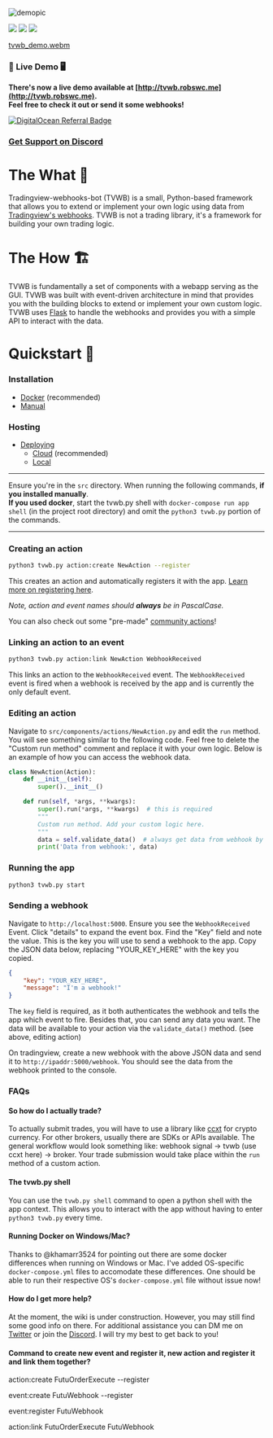 ![demopic](https://user-images.githubusercontent.com/38849824/160300853-ef6fe753-36d6-41a9-9bd2-8a06f7add71d.png)

![](https://img.shields.io/github/license/robswc/tradingview-webhooks-bot?style=for-the-badge)
![](https://img.shields.io/github/commit-activity/y/robswc/tradingview-webhooks-bot?style=for-the-badge)
![](https://img.shields.io/twitter/follow/robswc?style=for-the-badge)

[tvwb_demo.webm](https://user-images.githubusercontent.com/38849824/192352217-0bd08426-98b7-4188-8e5b-67d7aa93ba09.webm)

### 📀 Live Demo 🖥
**There's now a live demo available at [http://tvwb.robswc.me](http://tvwb.robswc.me).  
Feel free to check it out or send it some webhooks!**

[![DigitalOcean Referral Badge](https://web-platforms.sfo2.cdn.digitaloceanspaces.com/WWW/Badge%201.svg)](https://www.digitalocean.com/?refcode=2865cad8f863&utm_campaign=Referral_Invite&utm_medium=Referral_Program&utm_source=badge)

### [Get Support on Discord](https://discord.gg/wrjuSaZCFh)


# The What 🔬

Tradingview-webhooks-bot (TVWB) is a small, Python-based framework that allows you to extend or implement your own logic
using data from [Tradingview's webhooks](https://www.tradingview.com/support/solutions/43000529348-about-webhooks/). TVWB is not a trading library, it's a framework for building your own trading logic.

# The How 🏗

TVWB is fundamentally a set of components with a webapp serving as the GUI. TVWB was built with event-driven architecture in mind that provides you with the building blocks to extend or implement your own custom logic.
TVWB uses [Flask](https://flask.palletsprojects.com/en/2.2.x/) to handle the webhooks and provides you with a simple API to interact with the data.

# Quickstart 📘

### Installation

* [Docker](https://github.com/robswc/tradingview-webhooks-bot/wiki/Docker) (recommended)
* [Manual](https://github.com/robswc/tradingview-webhooks-bot/wiki/Installation)

### Hosting

* [Deploying](https://github.com/robswc/tradingview-webhooks-bot/wiki/Hosting)
  * [Cloud](https://github.com/robswc/tradingview-webhooks-bot/wiki/Hosting#cloud-hosting) (recommended)
  * [Local](https://github.com/robswc/tradingview-webhooks-bot/wiki/Hosting#using-a-personal-pc)


---
Ensure you're in the `src` directory. When running the following commands, **if you installed manually**.  
**If you used docker**,
start the tvwb.py shell with `docker-compose run app shell` (in the project root directory) and omit the `python3 tvwb.py` portion of the commands.

---
### Creating an action

```bash
python3 tvwb.py action:create NewAction --register
```

This creates an action and automatically registers it with the app.  [Learn more on registering here](https://github.com/robswc/tradingview-webhooks-bot/wiki/Registering).

_Note, action and event names should **_always_** be in PascalCase._

You can also check out some "pre-made" [community actions](https://github.com/robswc/tradingview-webhooks-bot/tree/master/src/components/actions/community_created_actions)!

### Linking an action to an event

```bash
python3 tvwb.py action:link NewAction WebhookReceived
```

This links an action to the `WebhookReceived` event.  The `WebhookReceived` event is fired when a webhook is received by the app and is currently the only default event.

### Editing an action

Navigate to `src/components/actions/NewAction.py` and edit the `run` method.  You will see something similar to the following code.
Feel free to delete the "Custom run method" comment and replace it with your own logic.  Below is an example of how you can access
the webhook data.

```python
class NewAction(Action):
    def __init__(self):
        super().__init__()

    def run(self, *args, **kwargs):
        super().run(*args, **kwargs)  # this is required
        """
        Custom run method. Add your custom logic here.
        """
        data = self.validate_data()  # always get data from webhook by calling this method!
        print('Data from webhook:', data)
```

### Running the app

```bash
python3 tvwb.py start
```

### Sending a webhook

Navigate to `http://localhost:5000`.  Ensure you see the `WebhookReceived` Event.  Click "details" to expand the event box.
Find the "Key" field and note the value.  This is the key you will use to send a webhook to the app.  Copy the JSON data below,
replacing "YOUR_KEY_HERE" with the key you copied.

```json
{
    "key": "YOUR_KEY_HERE",
    "message": "I'm a webhook!"
}
```

The `key` field is required, as it both authenticates the webhook and tells the app which event to fire.  Besides that, you can
send any data you want.  The data will be available to your action via the `validate_data()` method. (see above, editing action)

On tradingview, create a new webhook with the above JSON data and send it to `http://ipaddr:5000/webhook`.  You should see the data from the webhook printed to the console.

### FAQs

#### So how do I actually trade?

To actually submit trades, you will have to use a library like [ccxt](https://github.com/ccxt/ccxt) for crypto currency.  For other brokers, usually there are 
SDKs or APIs available.  The general workflow would look something like: webhook signal -> tvwb (use ccxt here) -> broker.  Your trade submission would take place within the `run` method of a custom action.

#### The tvwb.py shell

You can use the `tvwb.py shell` command to open a python shell with the app context.  This allows you to interact with the app without having to enter `python3 tvwb.py` every time.

#### Running Docker on Windows/Mac?

Thanks to @khamarr3524 for pointing out there are some docker differences when running on Windows or Mac.  I've added OS-specific `docker-compose.yml` files to accomodate these differences.  One should be able to run their respective OS's `docker-compose.yml` file without issue now!

#### How do I get more help?

At the moment, the wiki is under construction.  However, you may still find some good info on there.  For additional assistance you can DM me on [Twitter](https://twitter.com/robswc) or join the [Discord](https://discord.gg/wrjuSaZCFh).  I will try my best to get back to you!

#### Command to create new event and register it, new action and register it  and link them together?

action:create FutuOrderExecute --register

event:create FutuWebhook --register

event:register FutuWebhook

action:link FutuOrderExecute FutuWebhook